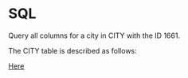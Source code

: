 # SQL

Query all columns for a city in CITY with the ID 1661.

The CITY table is described as follows:

[Here](https://www.hackerrank.com/challenges/revising-the-select-query-2/problem?isFullScreen=true)
